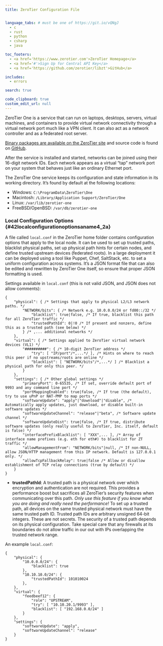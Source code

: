 ```yaml
---
title: ZeroTier Configuration File


language_tabs: # must be one of https://git.io/vQNgJ
  - c
  - rust
  - python
  - csharp
  - java

toc_footers:
  - <a href='https://www.zerotier.com'>ZeroTier Homepage</a>
  - <a href='#'>Sign Up for Central API Key</a>
  - <a href='https://github.com/zerotier/libzt'>GitHub</a>

includes:
  - errors

search: true

code_clipboard: true
custom_edit_url: null
---
```


ZeroTier One is a service that can run on laptops, desktops, servers,
virtual machines, and containers to provide virtual network connectivity
through a virtual network port much like a VPN client. It can also act
as a network controller and as a federated root server.

[Binary packages are available on the ZeroTier
site](https://www.zerotier.com/download.shtml) and source code is found
on [GitHub](https://github.com/zerotier/ZeroTierOne).

After the service is installed and started, networks can be joined using
their 16-digit network IDs. Each network appears as a virtual “tap”
network port on your system that behaves just like an ordinary Ethernet
port.

The ZeroTier One service keeps its configuration and state information
in its working directory. It’s found by default at the following
locations:

-   Windows: `C:\ProgramData\ZeroTier\One`
-   Macintosh: `/Library/Application Support/ZeroTier/One`
-   Linux: `/var/lib/zerotier-one`
-   FreeBSD/OpenBSD: `/var/db/zerotier-one`

### Local Configuration Options {#42localconfigurationoptionsaname4_2a}

A file called `local.conf` in the ZeroTier home folder contains
configuration options that apply to the local node. It can be used to
set up trusted paths, blacklist physical paths, set up physical path
hints for certain nodes, and define trusted upstream devices (federated
roots). In a large deployment it can be deployed using a tool like
Puppet, Chef, SaltStack, etc. to set a uniform configuration across
systems. It’s a JSON format file that can also be edited and rewritten
by ZeroTier One itself, so ensure that proper JSON formatting is used.

Settings available in `local.conf` (this is not valid JSON, and JSON
does not allow comments):

    {
        "physical": { /* Settings that apply to physical L2/L3 network paths. */
            "NETWORK/bits": { /* Network e.g. 10.0.0.0/24 or fd00::/32 */
                "blacklist": true|false, /* If true, blacklist this path for all ZeroTier traffic */
                "trustedPathId": 0|!0 /* If present and nonzero, define this as a trusted path (see below) */
            } /* ,... additional networks */
        },
        "virtual": { /* Settings applied to ZeroTier virtual network devices (VL1) */
            "##########": { /* 10-digit ZeroTier address */
                "try": [ "IP/port"/*,...*/ ], /* Hints on where to reach this peer if no upstreams/roots are online */
                "blacklist": [ "NETWORK/bits"/*,...*/ ] /* Blacklist a physical path for only this peer. */
            }
        },
        "settings": { /* Other global settings */
            "primaryPort": 0-65535, /* If set, override default port of 9993 and any command line port */
            "portMappingEnabled": true|false, /* If true (the default), try to use uPnP or NAT-PMP to map ports */
            "softwareUpdate": "apply"|"download"|"disable", /* Automatically apply updates, just download, or disable built-in software updates */
            "softwareUpdateChannel": "release"|"beta", /* Software update channel */
            "softwareUpdateDist": true|false, /* If true, distribute software updates (only really useful to ZeroTier, Inc. itself, default is false) */
            "interfacePrefixBlacklist": [ "XXX",... ], /* Array of interface name prefixes (e.g. eth for eth#) to blacklist for ZT traffic */
            "allowManagementFrom": "NETWORK/bits"|null, /* If non-NULL, allow JSON/HTTP management from this IP network. Default is 127.0.0.1 only. */
            "allowTcpFallbackRelay": true|false /* Allow or disallow establishment of TCP relay connections (true by default) */
        }
    }

-   **trustedPathId**: A trusted path is a physical network over which
    encryption and authentication are not required. This provides a
    performance boost but sacrifices all ZeroTier’s security features
    when communicating over this path. *Only use this feature if you
    know what you are doing and really need the performance!* To set up
    a trusted path, all devices on the same trusted physical network
    must have the same trusted path ID. Trusted path IDs are arbitrary
    unsigned 64-bit integers. These are not secrets. The security of a
    trusted path depends on its physical configuration. Take special
    care that any firewalls at its boundaries do not allow traffic in
    our out with IPs overlapping the trusted network range.

An example `local.conf`:

    {
        "physical": {
            "10.0.0.0/24": {
                "blacklist": true
            },
            "10.10.10.0/24": {
                "trustedPathId": 101010024
            },
        },
        "virtual": {
            "feedbeef12": {
                "role": "UPSTREAM",
                "try": [ "10.10.20.1/9993" ],
                "blacklist": [ "192.168.0.0/24" ]
            }
        },
        "settings": {
            "softwareUpdate": "apply",
            "softwareUpdateChannel": "release"
        }
    }

